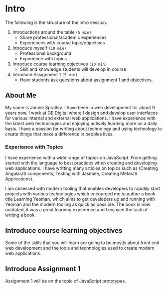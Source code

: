 # Intro

The following is the structure of the intro session.

1. Introductions around the table `(5 min)`
   * Share professional/academic experiences
   * Experiences with course topic/objectives
2. Introduce myself `(10 min)`
   * Professional background
   * Experience with topics
3. Introduce course learning objectives `(10 min)`
   * Skill and knowledge students will develop in course
4. Introduce Assignment 1 `(5 min)`
   * Have students ask questions about assignment 1 and objectives.

## About Me

My name is Jonnie Spratley. I have been in web development for about 9 years now. I work at GE Digital where I design and develop user interfaces for various internal and external web applications. I have experience with the latest web technologies and enjoying actively learning more on a daily basis. I have a passion for writing about technology and using technology to create things that make a difference in peoples lives.

### Experience with Topics

I have experience with a wide range of topics on JavaScript. From getting started with the language to best practices when creating and developing web applications. I have writting many articles on topics such as \(Creating AngularJS components, Testing with Jasmine, Creating MetorJS Applications\).

I am obsessed with modern tooling that enables developers to rapidily start projects with various technologies which encourged me to author a book title Learning Yeoman, which aims to get developers up and running with Yeoman and the modern tooling as quick as possible. The book is now outdated, it was a great learning expierence and I enjoyed the task of writing a book.

## Introduce course learning objectives

Some of the skills that you will learn are going to be mostly about front end web development and the tools and technologies used to create modern web applications.

## Introduce Assignment 1

Assignment 1 will be on the topic of JavaScript prototypes.

